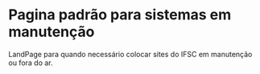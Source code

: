 Pagina padrão para sistemas em manutenção
=========================================

LandPage para quando necessário colocar sites do IFSC em manutenção ou fora do ar.
